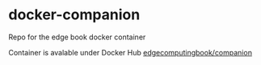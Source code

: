 # docker-companion
Repo for the edge book docker container


Container is avalable under Docker Hub [edgecomputingbook/companion](https://cloud.docker.com/u/edgecomputingbook/repository/docker/edgecomputingbook/companion)
